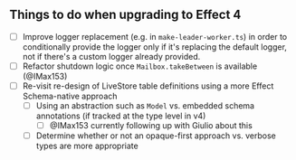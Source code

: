 ## Things to do when upgrading to Effect 4

- [ ] Improve logger replacement (e.g. in `make-leader-worker.ts`) in order to
      conditionally provide the logger only if it's replacing the default
      logger, not if there's a custom logger already provided.
- [ ] Refactor shutdown logic once `Mailbox.takeBetween` is available (@IMax153)
- [ ] Re-visit re-design of LiveStore table definitions using a more Effect Schema-native approach
  - [ ] Using an abstraction such as `Model` vs. embedded schema annotations (if tracked at the type level in v4)
    - [ ] @IMax153 currently following up with Giulio about this
  - [ ] Determine whether or not an opaque-first approach vs. verbose types are more appropriate